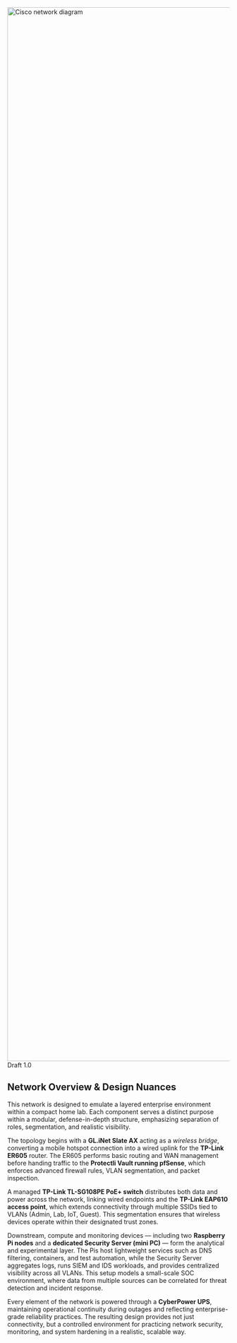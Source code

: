
<img width="1947" height="2387" alt="Cisco network diagram" src="https://github.com/user-attachments/assets/444ee836-6a17-426a-9c46-66c5008d8c1b" />
Draft 1.0

## Network Overview & Design Nuances

This network is designed to emulate a layered enterprise environment within a compact home lab. Each component serves a distinct purpose within a modular, defense-in-depth structure, emphasizing separation of roles, segmentation, and realistic visibility.

The topology begins with a **GL.iNet Slate AX** acting as a *wireless bridge*, converting a mobile hotspot connection into a wired uplink for the **TP-Link ER605** router. The ER605 performs basic routing and WAN management before handing traffic to the **Protectli Vault running pfSense**, which enforces advanced firewall rules, VLAN segmentation, and packet inspection.

A managed **TP-Link TL-SG108PE PoE+ switch** distributes both data and power across the network, linking wired endpoints and the **TP-Link EAP610 access point**, which extends connectivity through multiple SSIDs tied to VLANs (Admin, Lab, IoT, Guest). This segmentation ensures that wireless devices operate within their designated trust zones.

Downstream, compute and monitoring devices — including two **Raspberry Pi nodes** and a **dedicated Security Server (mini PC)** — form the analytical and experimental layer. The Pis host lightweight services such as DNS filtering, containers, and test automation, while the Security Server aggregates logs, runs SIEM and IDS workloads, and provides centralized visibility across all VLANs. This setup models a small-scale SOC environment, where data from multiple sources can be correlated for threat detection and incident response.

Every element of the network is powered through a **CyberPower UPS**, maintaining operational continuity during outages and reflecting enterprise-grade reliability practices. The resulting design provides not just connectivity, but a controlled environment for practicing network security, monitoring, and system hardening in a realistic, scalable way.
